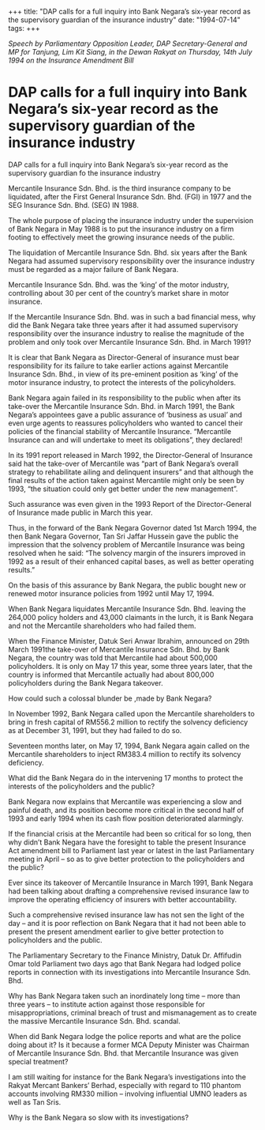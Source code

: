 +++ 
title: "DAP calls for a full inquiry into Bank Negara’s six-year record as the supervisory guardian of the insurance industry"
date: "1994-07-14"
tags:
+++

_Speech by Parliamentary Opposition Leader, DAP Secretary-General and MP for Tanjung, Lim Kit Siang, in the Dewan Rakyat on Thursday, 14th July 1994 on the Insurance Amendment Bill_

# DAP calls for a full inquiry into Bank Negara’s six-year record as the supervisory guardian of the insurance industry

DAP calls for a full inquiry into Bank Negara’s six-year record as the supervisory guardian fo the insurance industry

Mercantile Insurance Sdn. Bhd. is the third insurance company to be liquidated, after the First General Insurance Sdn. Bhd. (FGI) in 1977 and the SEG Insurance Sdn. Bhd. (SEG) IN 1988.</u>

The whole purpose of placing the insurance industry under the supervision of Bank Negara in May 1988 is to put the insurance industry on a firm footing to effectively meet the growing insurance needs of the public.

The liquidation of Mercantile Insurance Sdn. Bhd. six years after the Bank Negara had assumed supervisory responsibility over the insurance industry must be regarded as a major failure of Bank Negara.

Mercantile Insurance Sdn. Bhd. was the ‘king’ of the motor industry, controlling about 30 per cent of the country’s market share in motor insurance.

If the Mercantile Insurance Sdn. Bhd. was in such a bad financial mess, why did the Bank Negara take three years after it had assumed supervisory responsibility over the insurance industry to realise the magnitude of the problem and only took over Mercantile Insurance Sdn. Bhd. in March 1991?

It is clear that Bank Negara as Director-General of insurance must bear responsibility for its failure to take earlier actions against Mercantile Insurance Sdn. Bhd., in view of its pre-eminent position as ‘king’ of the motor insurance industry, to protect the interests of the policyholders.

Bank Negara again failed in its responsibility to the public when after its take-over the Mercantile Insurance Sdn. Bhd. in March 1991, the Bank Negara’s appointees gave a public assurance of ‘business as usual’ and even urge agents to reassures policyholders who wanted to cancel their policies of the financial stability of Mercantile Insurance. “Mercantile Insurance can and will undertake to meet its obligations”, they declared!

In its 1991 report released in March 1992, the Director-General of Insurance said hat the take-over of Mercantile was “part of Bank Negara’s overall strategy to rehabilitate ailing and delinquent insurers” and that although the final results of the action taken against Mercantile might only be seen by 1993, “the situation could only get better under the new management”.

Such assurance was even given in the 1993 Report of the Director-General of Insurance made public in March this year.

Thus, in the forward of the Bank Negara Governor dated 1st March 1994, the then Bank Negara Governor, Tan Sri Jaffar Hussein gave the public the impression that the solvency problem of Mercantile Insurance was being resolved when he said: “The solvency margin of the insurers improved in 1992 as a result of their enhanced capital bases, as well as better operating results.”

On the basis of this assurance by Bank Negara, the public bought new or renewed motor insurance policies from 1992 until May 17, 1994.

When Bank Negara liquidates Mercantile Insurance Sdn. Bhd. leaving the 264,000 policy holders and 43,000 claimants in the lurch, it is Bank Negara and not the Mercantile shareholders who had failed them.

When the Finance Minister, Datuk Seri Anwar Ibrahim, announced on 29th March 1991the take-over of Mercantile Insurance Sdn. Bhd. by Bank Negara, the country was told that Mercantile had about 500,000 policyholders. It is only on May 17 this year, some three years later, that the country is informed that Mercantile actually had about 800,000 policyholders during the Bank Negara takeover.

How could such a colossal blunder be ,made by Bank Negara?

In November 1992, Bank Negara called upon the Mercantile shareholders to bring in fresh capital of RM556.2 million to rectify the solvency deficiency as at December 31, 1991, but they had failed to do so.

Seventeen months later, on May 17, 1994, Bank Negara again called on the Mercantile shareholders to inject RM383.4 million to rectify its solvency deficiency.

What did the Bank Negara do in the intervening 17 months to protect the interests of the policyholders and the public?

Bank Negara now explains that Mercantile was experiencing a slow and painful death, and its position become more critical in the second half of 1993 and early 1994 when its cash flow position deteriorated alarmingly.

If the financial crisis at the Mercantile had been so critical for so long, then why didn’t Bank Negara have the foresight to table the present Insurance Act amendment bill to Parliament last year or latest in the last Parliamentary meeting in April – so as to give better protection to the policyholders and the public?

Ever since its takeover of Mercantile Insurance in March 1991, Bank Negara had been talking about drafting a comprehensive revised insurance law to improve the operating efficiency of insurers with better accountability.

Such a comprehensive revised insurance law has not sen the light of the day – and it is poor reflection on Bank Negara that it had not been able to present the present amendment earlier to give better protection to policyholders and the public.

The Parliamentary Secretary to the Finance Ministry, Datuk Dr. Affifudin Omar told Parliament two days ago that Bank Negara had lodged police reports in connection with its investigations into Mercantile Insurance Sdn. Bhd. 

Why has Bank Negara taken such an inordinately long time – more than three years – to institute action against those responsible for misappropriations, criminal breach of trust and mismanagement as to create the massive Mercantile Insurance Sdn. Bhd. scandal.

When did Bank Negara lodge the police reports and what are the police doing about it? Is it because a former MCA Deputy Minister was Chairman of Mercantile Insurance Sdn. Bhd. that Mercantile Insurance was given special treatment?

I am still waiting for instance for the Bank Negara’s investigations into the Rakyat Mercant Bankers’ Berhad, especially with regard to 110 phantom accounts involving RM330 million – involving influential UMNO leaders as well as Tan Sris.

Why is the Bank Negara so slow with its investigations?
 

